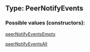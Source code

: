 ## Type: PeerNotifyEvents  

### Possible values (constructors):

[peerNotifyEventsEmpty](../constructors/peerNotifyEventsEmpty.md)  

[peerNotifyEventsAll](../constructors/peerNotifyEventsAll.md)  

